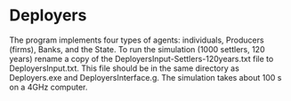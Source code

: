 # Deployers
The program implements four types of agents: individuals, Producers (firms), Banks, and the State.
To run the simulation (1000 settlers, 120 years) rename a copy of the DeployersInput-Settlers-120years.txt 
file to DeployersInput.txt. This file should be in the same directory as Deployers.exe and DeployersInterface.g.
The simulation takes about 100 s on a 4GHz computer.

